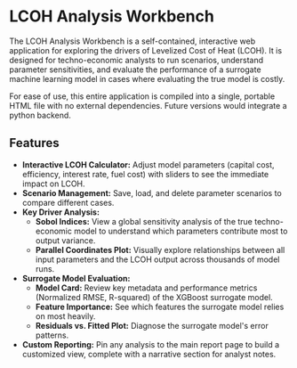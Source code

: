 # LCOH Analysis Workbench

The LCOH Analysis Workbench is a self-contained, interactive web application for exploring the drivers of Levelized Cost of Heat (LCOH). It is designed for techno-economic analysts to run scenarios, understand parameter sensitivities, and evaluate the performance of a surrogate machine learning model in cases where evaluating the true model is costly.

For ease of use, this entire application is compiled into a single, portable HTML file with no external dependencies. Future versions would integrate a python backend.

## Features

- **Interactive LCOH Calculator:** Adjust model parameters (capital cost, efficiency, interest rate, fuel cost) with sliders to see the immediate impact on LCOH.
- **Scenario Management:** Save, load, and delete parameter scenarios to compare different cases.
- **Key Driver Analysis:**
    - **Sobol Indices:** View a global sensitivity analysis of the true techno-economic model to understand which parameters contribute most to output variance.
    - **Parallel Coordinates Plot:** Visually explore relationships between all input parameters and the LCOH output across thousands of model runs.
- **Surrogate Model Evaluation:**
    - **Model Card:** Review key metadata and performance metrics (Normalized RMSE, R-squared) of the XGBoost surrogate model.
    - **Feature Importance:** See which features the surrogate model relies on most heavily.
    - **Residuals vs. Fitted Plot:** Diagnose the surrogate model's error patterns.
- **Custom Reporting:** Pin any analysis to the main report page to build a customized view, complete with a narrative section for analyst notes.

